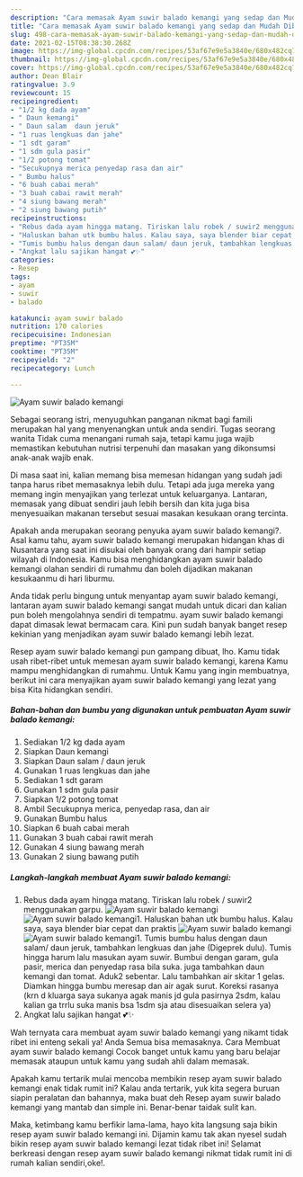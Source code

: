 ```yaml
---
description: "Cara memasak Ayam suwir balado kemangi yang sedap dan Mudah Dibuat"
title: "Cara memasak Ayam suwir balado kemangi yang sedap dan Mudah Dibuat"
slug: 498-cara-memasak-ayam-suwir-balado-kemangi-yang-sedap-dan-mudah-dibuat
date: 2021-02-15T08:38:30.268Z
image: https://img-global.cpcdn.com/recipes/53af67e9e5a3840e/680x482cq70/ayam-suwir-balado-kemangi-foto-resep-utama.jpg
thumbnail: https://img-global.cpcdn.com/recipes/53af67e9e5a3840e/680x482cq70/ayam-suwir-balado-kemangi-foto-resep-utama.jpg
cover: https://img-global.cpcdn.com/recipes/53af67e9e5a3840e/680x482cq70/ayam-suwir-balado-kemangi-foto-resep-utama.jpg
author: Dean Blair
ratingvalue: 3.9
reviewcount: 15
recipeingredient:
- "1/2 kg dada ayam"
- " Daun kemangi"
- " Daun salam  daun jeruk"
- "1 ruas lengkuas dan jahe"
- "1 sdt garam"
- "1 sdm gula pasir"
- "1/2 potong tomat"
- "Secukupnya merica penyedap rasa dan air"
- " Bumbu halus"
- "6 buah cabai merah"
- "3 buah cabai rawit merah"
- "4 siung bawang merah"
- "2 siung bawang putih"
recipeinstructions:
- "Rebus dada ayam hingga matang. Tiriskan lalu robek / suwir2 menggunakan garpu."
- "Haluskan bahan utk bumbu halus. Kalau saya, saya blender biar cepat dan praktis"
- "Tumis bumbu halus dengan daun salam/ daun jeruk, tambahkan lengkuas dan jahe (Digeprek dulu). Tumis hingga harum lalu masukan ayam suwir. Bumbui dengan garam, gula pasir, merica dan penyedap rasa bila suka. juga tambahkan daun kemangi dan tomat. Aduk2 sebentar. Lalu tambahkan air skitar 1 gelas. Diamkan hingga bumbu meresap dan air agak surut. Koreksi rasanya (krn d kluarga saya sukanya agak manis jd gula pasirnya 2sdm, kalau kalian ga trrlu suka manis bsa 1sdm sja atau disesuaikan selera ya)"
- "Angkat lalu sajikan hangat 💕✨"
categories:
- Resep
tags:
- ayam
- suwir
- balado

katakunci: ayam suwir balado 
nutrition: 170 calories
recipecuisine: Indonesian
preptime: "PT35M"
cooktime: "PT35M"
recipeyield: "2"
recipecategory: Lunch

---
```



![Ayam suwir balado kemangi](https://img-global.cpcdn.com/recipes/53af67e9e5a3840e/680x482cq70/ayam-suwir-balado-kemangi-foto-resep-utama.jpg)

Sebagai seorang istri, menyuguhkan panganan nikmat bagi famili merupakan hal yang menyenangkan untuk anda sendiri. Tugas seorang  wanita Tidak cuma menangani rumah saja, tetapi kamu juga wajib memastikan kebutuhan nutrisi terpenuhi dan masakan yang dikonsumsi anak-anak wajib enak.

Di masa  saat ini, kalian memang bisa memesan hidangan yang sudah jadi tanpa harus ribet memasaknya lebih dulu. Tetapi ada juga mereka yang memang ingin menyajikan yang terlezat untuk keluarganya. Lantaran, memasak yang dibuat sendiri jauh lebih bersih dan kita juga bisa menyesuaikan makanan tersebut sesuai masakan kesukaan orang tercinta. 



Apakah anda merupakan seorang penyuka ayam suwir balado kemangi?. Asal kamu tahu, ayam suwir balado kemangi merupakan hidangan khas di Nusantara yang saat ini disukai oleh banyak orang dari hampir setiap wilayah di Indonesia. Kamu bisa menghidangkan ayam suwir balado kemangi olahan sendiri di rumahmu dan boleh dijadikan makanan kesukaanmu di hari liburmu.

Anda tidak perlu bingung untuk menyantap ayam suwir balado kemangi, lantaran ayam suwir balado kemangi sangat mudah untuk dicari dan kalian pun boleh mengolahnya sendiri di tempatmu. ayam suwir balado kemangi dapat dimasak lewat bermacam cara. Kini pun sudah banyak banget resep kekinian yang menjadikan ayam suwir balado kemangi lebih lezat.

Resep ayam suwir balado kemangi pun gampang dibuat, lho. Kamu tidak usah ribet-ribet untuk memesan ayam suwir balado kemangi, karena Kamu mampu menghidangkan di rumahmu. Untuk Kamu yang ingin membuatnya, berikut ini cara menyajikan ayam suwir balado kemangi yang lezat yang bisa Kita hidangkan sendiri.

<!--inarticleads1-->

##### Bahan-bahan dan bumbu yang digunakan untuk pembuatan Ayam suwir balado kemangi:

1. Sediakan 1/2 kg dada ayam
1. Siapkan  Daun kemangi
1. Siapkan  Daun salam / daun jeruk
1. Gunakan 1 ruas lengkuas dan jahe
1. Sediakan 1 sdt garam
1. Gunakan 1 sdm gula pasir
1. Siapkan 1/2 potong tomat
1. Ambil Secukupnya merica, penyedap rasa, dan air
1. Gunakan  Bumbu halus
1. Siapkan 6 buah cabai merah
1. Gunakan 3 buah cabai rawit merah
1. Gunakan 4 siung bawang merah
1. Gunakan 2 siung bawang putih




<!--inarticleads2-->

##### Langkah-langkah membuat Ayam suwir balado kemangi:

1. Rebus dada ayam hingga matang. Tiriskan lalu robek / suwir2 menggunakan garpu.
<img src="https://img-global.cpcdn.com/steps/b479d23a4a986bfb/160x128cq70/ayam-suwir-balado-kemangi-langkah-memasak-1-foto.jpg" alt="Ayam suwir balado kemangi"><img src="https://img-global.cpcdn.com/steps/21bdfe611503b2f9/160x128cq70/ayam-suwir-balado-kemangi-langkah-memasak-1-foto.jpg" alt="Ayam suwir balado kemangi">1. Haluskan bahan utk bumbu halus. Kalau saya, saya blender biar cepat dan praktis
<img src="https://img-global.cpcdn.com/steps/8c99fb4c2b2d87b8/160x128cq70/ayam-suwir-balado-kemangi-langkah-memasak-2-foto.jpg" alt="Ayam suwir balado kemangi"><img src="https://img-global.cpcdn.com/steps/590224b90658d962/160x128cq70/ayam-suwir-balado-kemangi-langkah-memasak-2-foto.jpg" alt="Ayam suwir balado kemangi">1. Tumis bumbu halus dengan daun salam/ daun jeruk, tambahkan lengkuas dan jahe (Digeprek dulu). Tumis hingga harum lalu masukan ayam suwir. Bumbui dengan garam, gula pasir, merica dan penyedap rasa bila suka. juga tambahkan daun kemangi dan tomat. Aduk2 sebentar. Lalu tambahkan air skitar 1 gelas. Diamkan hingga bumbu meresap dan air agak surut. Koreksi rasanya (krn d kluarga saya sukanya agak manis jd gula pasirnya 2sdm, kalau kalian ga trrlu suka manis bsa 1sdm sja atau disesuaikan selera ya)
1. Angkat lalu sajikan hangat 💕✨




Wah ternyata cara membuat ayam suwir balado kemangi yang nikamt tidak ribet ini enteng sekali ya! Anda Semua bisa memasaknya. Cara Membuat ayam suwir balado kemangi Cocok banget untuk kamu yang baru belajar memasak ataupun untuk kamu yang sudah ahli dalam memasak.

Apakah kamu tertarik mulai mencoba membikin resep ayam suwir balado kemangi enak tidak rumit ini? Kalau anda tertarik, yuk kita segera buruan siapin peralatan dan bahannya, maka buat deh Resep ayam suwir balado kemangi yang mantab dan simple ini. Benar-benar taidak sulit kan. 

Maka, ketimbang kamu berfikir lama-lama, hayo kita langsung saja bikin resep ayam suwir balado kemangi ini. Dijamin kamu tak akan nyesel sudah bikin resep ayam suwir balado kemangi lezat tidak ribet ini! Selamat berkreasi dengan resep ayam suwir balado kemangi nikmat tidak rumit ini di rumah kalian sendiri,oke!.

